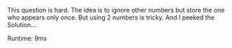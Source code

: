 This question is hard. The idea is to ignore other numbers but store the one who appears only once. But using 2 numbers is tricky. And I peeked the Solution...

Runtime: 9ms
